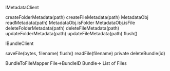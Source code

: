 IMetadataClient

createFolderMetadata(path)
createFileMetadata(path)
MetadataObj readMetadata(path)
    MetadataObj.isFolder
    MetadataObj.isFile
deleteFolderMetadata(path)
deleteFileMetadata(path)
updateFolderMetadata(path)
updateFileMetadata(path)
flush()

IBundleClient

saveFile(bytes, filename)
flush()
readFile(filename)
private deleteBundle(id)

BundleToFileMapper
    File->BundleID
    Bundle-> List of Files
    